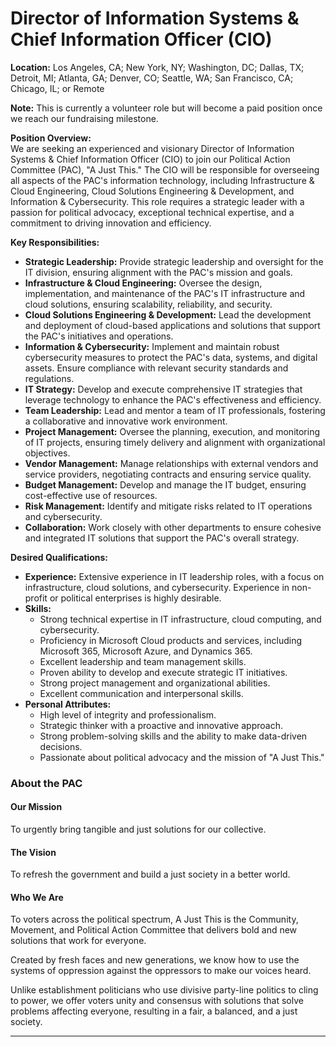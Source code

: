 # **Director of Information Systems & Chief Information Officer (CIO)**

**Location:** Los Angeles, CA; New York, NY; Washington, DC; Dallas, TX; Detroit, MI; Atlanta, GA; Denver, CO; Seattle, WA; San Francisco, CA; Chicago, IL; or Remote

**Note:** This is currently a volunteer role but will become a paid position once we reach our fundraising milestone.

**Position Overview:**  
We are seeking an experienced and visionary Director of Information Systems & Chief Information Officer (CIO) to join our Political Action Committee (PAC), "A Just This." The CIO will be responsible for overseeing all aspects of the PAC's information technology, including Infrastructure & Cloud Engineering, Cloud Solutions Engineering & Development, and Information & Cybersecurity. This role requires a strategic leader with a passion for political advocacy, exceptional technical expertise, and a commitment to driving innovation and efficiency.

**Key Responsibilities:**  
- **Strategic Leadership:** Provide strategic leadership and oversight for the IT division, ensuring alignment with the PAC's mission and goals.
- **Infrastructure & Cloud Engineering:** Oversee the design, implementation, and maintenance of the PAC's IT infrastructure and cloud solutions, ensuring scalability, reliability, and security.
- **Cloud Solutions Engineering & Development:** Lead the development and deployment of cloud-based applications and solutions that support the PAC's initiatives and operations.
- **Information & Cybersecurity:** Implement and maintain robust cybersecurity measures to protect the PAC's data, systems, and digital assets. Ensure compliance with relevant security standards and regulations.
- **IT Strategy:** Develop and execute comprehensive IT strategies that leverage technology to enhance the PAC's effectiveness and efficiency.
- **Team Leadership:** Lead and mentor a team of IT professionals, fostering a collaborative and innovative work environment.
- **Project Management:** Oversee the planning, execution, and monitoring of IT projects, ensuring timely delivery and alignment with organizational objectives.
- **Vendor Management:** Manage relationships with external vendors and service providers, negotiating contracts and ensuring service quality.
- **Budget Management:** Develop and manage the IT budget, ensuring cost-effective use of resources.
- **Risk Management:** Identify and mitigate risks related to IT operations and cybersecurity.
- **Collaboration:** Work closely with other departments to ensure cohesive and integrated IT solutions that support the PAC's overall strategy.

**Desired Qualifications:**  
- **Experience:** Extensive experience in IT leadership roles, with a focus on infrastructure, cloud solutions, and cybersecurity. Experience in non-profit or political enterprises is highly desirable.
- **Skills:**  
  - Strong technical expertise in IT infrastructure, cloud computing, and cybersecurity.
  - Proficiency in Microsoft Cloud products and services, including Microsoft 365, Microsoft Azure, and Dynamics 365.
  - Excellent leadership and team management skills.
  - Proven ability to develop and execute strategic IT initiatives.
  - Strong project management and organizational abilities.
  - Excellent communication and interpersonal skills.
- **Personal Attributes:**  
  - High level of integrity and professionalism.
  - Strategic thinker with a proactive and innovative approach.
  - Strong problem-solving skills and the ability to make data-driven decisions.
  - Passionate about political advocacy and the mission of "A Just This."

### About the PAC

#### Our Mission
To urgently bring tangible and just solutions for our collective.

#### The Vision
To refresh the government and build a just society in a better world.

#### Who We Are
To voters across the political spectrum, A Just This is the Community, Movement, and Political Action Committee that delivers bold and new solutions that work for everyone.

Created by fresh faces and new generations, we know how to use the systems of oppression against the oppressors to make our voices heard.

Unlike establishment politicians who use divisive party-line politics to cling to power, we offer voters unity and consensus with solutions that solve problems affecting everyone, resulting in a fair, a balanced, and a just society.


---
